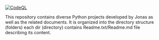 [![CodeQL](https://github.com/jonahmakowski/pyWrskp/actions/workflows/codeql-analysis.yml/badge.svg?branch=main)](https://github.com/jonahmakowski/pyWrskp/actions/workflows/codeql-analysis.yml)

This repository contains diverse Python projects developed by Jonas as well as the related documents. It is organized into the directory structure (folders) each dir (directory) contains Readme.txt/Readme.md file describing its content.
